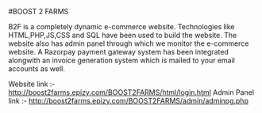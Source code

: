 #BOOST 2 FARMS

B2F is a completely dynamic e-commerce website. Technologies like HTML,PHP,JS,CSS and SQL have been used to build the website.
The website also has admin panel through which we monitor the e-commerce website.
A Razorpay payment gateway system has been integrated alongwith an invoice generation system which is mailed to your email accounts as well.

Website link :- http://boost2farms.epizy.com/BOOST2FARMS/html/login.html
Admin Panel link :- http://boost2farms.epizy.com/BOOST2FARMS/admin/adminpg.php
